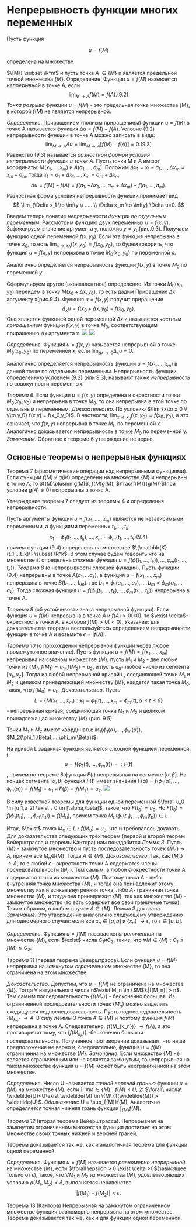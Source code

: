 # Непрерывность функции многих переменных

Пусть функция 

$$u=f(M)$$

определена на множестве 

$\{M\}  \subset \R^m$ и пусть точка $A\; \in \{M\}$ и является 
предельной точкой множества $\{M\}$.
Определение. Функция $u=f(M)$ называется _непрерывной_ в точке A, если
$$
\lim_{M \to A} f(M) = f(A). (9.2)
$$
_Точка разрыва_ функции $u=f(M)$ - это предельная точка множества
{M}, в которой $f(M)$ не является непрерывной.

_Определение_. Приращением (полным приращением) функции $u=f(M)$ в точке A называется функция $\Delta u = f(M) - f(A)$. 
Условие (9.2) непрерывности функции в точке A можно записать в виде:
$$
    \lim_{M\to A} \Delta u = \lim_{M \to A}\Bigg[ f(M) - f(A) \Bigg] = 0. (9.3)
$$
Равенство (9.3) называется _разностной формой условия непрерывности функции в точке A._
Пусть точки M и A имеют координаты: $M(x_1,...,x_m)$ и 
$A(a_1,...,a_m)$. Положим $\Delta x_1 = x_1 - a_1,...,\Delta x_m = x_m - a_m$, тогда $x_1 = a_1 +\Delta x_1,...,x_m = a_m +\Delta x_m$.
$$
    \Delta u = f(M)-f(A) = f(a_1,+\Delta x_1,...,a_m+\Delta x_m) - f(a_1,...,a_m).
$$
Разностная форма условия непрерывности функции принимает вид
$$
    \lim_{\Delta x_1 \to \infty \\ ..... \\ \Delta x_m \to \infty} \Delta u=0.
$$

Введем теперь понятие _непрерывности функции по отдельным переменным_.
Рассмотрим функцию двух переменных $u=f(x,y)$. Зафиксируем значение аргумента y, положив $y=y_0$(рис.9.3). Получаем функцию одной переменной $f(x,y_0)$. Если эта функция непрерывна в точке $x_0$, то есть $\lim_{x\to x_0} f(x,y_0) = f(x_0,y_0)$, то будем говорить, что функция $u=f(x,y)$ непрерывна в точке $M_0(x_0,y_0)$ по переменной x.

Аналогично определяется непрерывность функции $f(x,y)$ в точке $M_0$ по переменной $y$.

Сформулируем другое (эквивалентное) определение. Из точки
$M_0(x_0,y_0)$ перейдем в точку $M(x_0+\Delta x,y_0)$, то есть дадим
Приращение $\Delta x$ аргументу x(рис.9.4). Функция $u=f(x,y)$ получит приращение
$$
    \Delta_x u = f(x_0 + \Delta x,y_0) - f(x_0,y_0).
$$
Оно является функцией одной переменной $\Delta x$ и называется _частным приращением_ функции $f(x,y)$ в точке $M_0$, соответствующим приращению $\Delta x$ аргумента x.
![](../Картинки/Рис.9.3.png)
![](../Картинки/Рис.9.4.png)

_Определение_. Функция $u=f(x,y)$ называется непрерывной в точке $M_0(x_0,y_0)$ по переменной x, если $\lim_{\Delta x \to 0} \Delta_x u = 0$.

Аналогично определяется непрерывность функции $u=f(x_1,...,x_m)$ в данной точке по отдельным переменным.
Непрерывность функции, определённую условием (9.2) (или 9.3), называют также _непрерывность_ по совокупности переменных.

_Теорема 6_. Если функция $u=f(x,y)$ определена в окрестности точки $M_0(x_0,y_0)$ и непрерывна в точке $M_0$, то она непрерывна в этой точке по отдельным переменным.
_Доказательство_. По условию $\lim_{x\to x_0 \\ y\to y_0} f(x,y) = f(x_0,y_0)$.  В частности, $\lim_{x\to x_0} f(x,y_0) = f(x_0,y_0)$, а это означает, что $f(x,y)$ непрерывна в точке $M_0$ по переменной x. Аналогично доказывается непрерывность в точке $M_0$ по переменной y.
_Замечание_. Обратное к теореме 6 утверждение не верно.

## Основные теоремы о непрерывных функциях

Теорема 7 (арифметические операции над непрерывными функциями). Если функции $f(M)$ и $g(M)$ определены на множестве $\{ M\}$ и непрерывны в точке A, то $f(M)\plusmn g(M)$, $f(M)g(M)$, $\frac{f(M)}{g(M)}$(при условии $g(A) \neq 0$) непрерывны в точке A.

Утверждение теоремы 7 следует из теоремы 4 и определения непрерывности.

Пусть аргументы функции $u =f(x_1,....,x_m)$ являются не независимыми переменными, а функциями переменных $t_1,...,t_k$:
$$
    x_1 = \phi_1(t_1,...,t_k),...,x_m = \phi_m(t_1,...,t_k) (9.4)
$$
причем функции (9.4) определены на множестве $\{\mathbb{K}(t_1,...t_k)\} \subset \R^k$.
В этом случае будем говорить что на множестве ${\mathbb{K}}$ определена _сложная функция_ $u=f(\phi(t_1,...,t_k)),...,\phi_m(t_1,...,t_k)$).
_Теорема 8_ (о непрерывности сложной функции). Пусть функции (9.4) непрерывны в точке $A (a_1,...a_k)$, а функция $u=f(x_1,...,x_m)$ непрерывна в точке $B(b_1,...,b_m)$. где $b_1 = \phi_1(a_1,...,a_k),...,b_m =\phi_m(a_1,...,a_k)$. Тогда сложная функция $u=f(\phi_1(t_1,...,t_k),...,\phi_m(t_1,...t_k))$ непрерывна в точке A.

_Теорема 9_ (об устойчивости знака непрерывной функции).
Если функция $u=f(M)$ непрерывна в точке $A$ и $f(A) > 0$(<0), то $\exist \delta$- окрестность точки A, в которой
$f(M)>0(<0)$.
Указание: для доказательства теоремы воспользуйтесь определением непрерывности функции в точке A и возьмите $\epsilon=|f(A)|$.

_Теорема 10_ (о прохождении непрерывной функции через любое промежуточное значение). Пусть функция $u=f(M)=f(x_1,...,x_m)$ непрерывна на связном множестве $\{M\}$, пусть $M_1$ и $M_2$ - две любые точки из $\{M\}$, $f(M_1) = u_1$, $f(M_2) = u_2$, и пусть $u_0$- любое число из сегмента $[u_1,u_2]$.
Тогда из любой непрерывной кривой $L$, соединяющей точки
$M_1$ и $M_2$ и целиком принадлежащей множеству $\{M\}$, найдется такая точка $M_0$, такая, что $f(M_0)=u_0$.
_Доказательство_. Пусть 
$$
    L=\{M(x_1,...,x_m):x_1=\phi_1(t),...,x_m=\phi_m(t),\alpha \leq t \leq \beta\}
$$- непрерывная кривая, соединяющая точки $M_1$ и $M_2$ и целиком принадлежащая множеству $\{M\}$ (рис. 9.5).

Точки $M_1$ и $M_2$ имеют координаты: $M_1(\phi_1(\alpha),...,\phi_m(\alpha))$, $M_2(\phi_1(\Beta),...,\phi_m(\Beta))$.

На кривой L заданная функция является сложной функцией переменной t:
$$
    u=f(\phi_1(t),...,\phi_m(t))=:F(t)
$$,
причем по теореме 8 функция $F(t)$ непрерывная на сегменте $[\alpha,\beta]$. На концах сегмента $[\alpha,\beta]$ функция $F(t)$ имеет значения $F(\alpha) = f(\phi_1(\alpha),...,\phi_m(\alpha))=f(M_1)=u_1$ и $F(\beta) = f(M_2) = u_2$.
![](../Картинки/Рис.9.5.png)

В силу известной теоремы для функции одной переменной 
$\forall u_0 \in [u_1,u_2] \exist t_0 \in [\alpha,\beta]$, такое, что $F(t_0) = u_0$. Но $F(t_0) = f(\phi_1(t_0),...,\phi_m(t_0)) = f(M_0)$, причем точка $M_0(\phi_1(t_0),...,\phi_m(t_0))\in L$.

Итак, $\exist$ точка $M_0 \in L: f(M_0) = u_0$, что и требовалось доказать.
Для доказательства следующих трёх теорем (первой и второй теорем Вейерштрасса и теоремы Кантора) нам понадобится
_Лемма 3_. Пусть {$M$} - замкнутое множество и пусть последовательность точек {$M_n$} $\to$ $A$, причем все $M_n \in${$M$}. Тогда $A \in \{ M\}$.
_Доказательство_. Так, как {$M_n$} $\to A$, то в любой $\epsilon$ - окрестности точки A содержатся члены последовательности {$M_n$}. Тем самым, в любой $\epsilon$-окрестности точки A содержатся точки из множества {$M$}. Поэтому точка A - либо внутренняя точка множества {$M$}, и тогда она принадлежит этому множеству как и всякая внутренняя точка, либо $A$- граничная точка множества {$M$}, и тогда она принадлежит {$M$}, так как множество {$M$} - замкнутое множество (то есть содержит все свои граничные точки). Таким образом, в любом случае $A\in \{M\}$. Лемма 3 доказана.
_Замечание_. Это утверждение аналогично следующему утверждению для одномерного случая: если все $x_n \in [a,b]$ и {$x_n$} $\to \epsilon$, то $\epsilon \in [a,b]$. 

_Определение_. Функция $u=f(M)$ называется _ограниченной_ на множестве $\{M\}$, если $\exist$ числа $C_1 и C_2$, такие, что $\forall M \in \{M\}:C_1 \leq f(M) \leq C_2$.

_Теорема 11_ (первая теорема Вейерштрасса). Если функция $u=f(M)$ непрерывна на _замкнутом ограниченном_ множестве {M}, то она ограничена на этом множестве.

_Доказательство_. Допустим, что $u=f(M)$ не ограничена на множестве {$M$}. Тогда $\forall$ натурального числа n$\exist M_n \in {$M$}:|f(M_n)| > n$. Тем самым последовательность {$f(M_n)$} - бесконечно большая. Из ограниченной последовательности точек {$M_n$} можно выделить сходящуюся подпоследовательность. Пусть подпоследовательность {$M_{k_n}$} $\to A$. В силу леммы 3 точка $A \in \{M\}$ и поэтому функция $f(M)$ непрерывна в точке A. Следовательно, {f(M_{k_n})} $\to f(A)$, а это противоречит тому, что {$f(M_{k_n})$} -бесконечно большая последовательность.
Полученное противоречие доказывает, что наше предположение не верно и, следовательно, функция $u=f(M)$ ограниченна на множестве {$M$}.
_Замечание_. Если множество {$M$} не является ограниченным или не является замкнутым, то непрерывная на таком множестве функция $u=f(M)$ может быть неограниченной на этом множестве.

_Определение_. Число U называется _точной верхней гранью_ функции $u=f(M)$ на множестве {$M$}, если 
1: $\forall M \in \{ M\}:f(M) \leq U$;
2: $\forall\ числа\ \widetilde{U}<U\exist \widetilde{M} \in \{M\}:f(\widetilde{M}) > \widetilde{U}$.
_Обозначение_: U = \sup_{\{M\}}f(M),
Аналогично определяется точная нижняя грань функции $\int_{\{M\}}f(M)$.

_Теорема 12_ (вторая теорема Вейерштрасса). Непрерывная на замкнутом ограниченном множестве функция достигает на этом множестве своих точных нижней и верхней граней.

Теорема доказывается так же, как и аналогичная теорема для функции одной переменной.

_Определение_. Функция $u=f(M)$ называется _равномерно непрерывной_  на множестве {$M$}, если $\forall \epsilon > 0 \exist \delta >0$(зависящее только от $\epsilon$), такое, что $\forall M_1$ и $M_2$ из множества {$M$}, удовлетворяющих условию $\rho(M_1,M_2)<\delta$, выполняется неравенство
$$
    |f(M_1) - f(M_2)| < \epsilon.
$$

Теорема 13 (Кантора) Непрерывная на замкнутом ограниченном множестве функция равномерно непрерывна на этом множестве.
Теорема доказывается так же, как и для функции одной переменной.